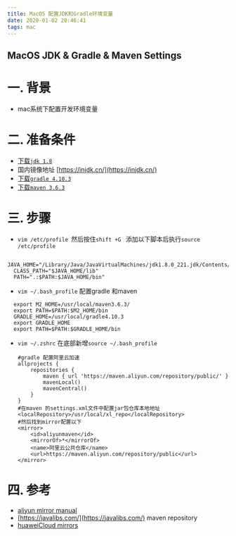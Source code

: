 ```yaml
---
title: MacOS 配置JDK和Gradle环境变量
date: 2020-01-02 20:46:41
tags: mac
---
```


## MacOS JDK & Gradle & Maven Settings

# 一. 背景

* mac系统下配置开发环境变量

<!--more-->
# 二. 准备条件
* [下载`jdk 1.8`](https://www.oracle.com/technetwork/java/javase/downloads/jdk13-downloads-5672538.html)
* 国内镜像地址 [https://injdk.cn/](https://injdk.cn/)
* [下载`gradle 4.10.3`](https://gradle.org/next-steps/?version=4.10.3&format=bin)
* [下载`maven 3.6.3`](http://mirror.bit.edu.cn/apache/maven/maven-3/3.6.3/binaries/apache-maven-3.6.3-bin.zip)

# 三. 步骤
* `vim /etc/profile `然后按住`shift +G ` 添加以下脚本后执行`source /etc/profile`
```shell
  JAVA_HOME="/Library/Java/JavaVirtualMachines/jdk1.8.0_221.jdk/Contents/Home/"
  CLASS_PATH="$JAVA_HOME/lib"
  PATH=".:$PATH:$JAVA_HOME/bin"
```
* `vim ~/.bash_profile` 配置gradle 和maven
```shell
  export M2_HOME=/usr/local/maven3.6.3/
  export PATH=$PATH:$M2_HOME/bin
  GRADLE_HOME=/usr/local/gradle4.10.3
  export GRADLE_HOME
  export PATH=$PATH:$GRADLE_HOME/bin
```
* `vim ~/.zshrc` 在底部新增`source ~/.bash_profile`

  ```shell
  #gradle 配置阿里云加速
  allprojects {
      repositories {
          maven { url 'https://maven.aliyun.com/repository/public/' }
          mavenLocal()
          mavenCentral()
      }
  }
  #在maven 的settings.xml文件中配置jar包仓库本地地址 
  <localRepository>/usr/local/xl_repo</localRepository>
  #然后找到mirror配置以下
  <mirror>
      <id>aliyunmaven</id>
      <mirrorOf>*</mirrorOf>
      <name>阿里云公共仓库</name>
      <url>https://maven.aliyun.com/repository/public</url>
  </mirror>
  ```

  
# 四. 参考
* [aliyun mirror manual](https://help.aliyun.com/document_detail/102512.html?spm=a2c40.aliyun_maven_repo.0.0.361865e9b6VaFh)
* [https://javalibs.com/](https://javalibs.com/) maven repository
* [huaweiCloud mirrors](https://mirrors.huaweicloud.com/java/jdk/8u172-b11/)
